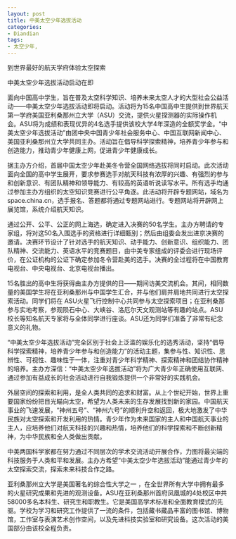 ```yaml
---
layout: post
title: 中美太空少年选拔活动
categories:
- Diandian
tags:
- 太空少年, 
---
```

<p>到世界最好的航天学府体验太空探索</p>
<p>中美太空少年选拔活动启动在即</p>
<p> </p>
<p>面向中国高中学生，旨在普及太空科学知识、培养未来太空人才的大型社会公益活动——中美太空少年选拔活动即将启动。活动将为15名中国高中生提供到世界航天第一学府美国亚利桑那州立大学（ASU）交流，提供火星探测器的实际操作机会。ASU将为成绩和表现优异的4名选手提供该校大学4年深造的全额奖学金。“中美太空少年选拔活动”由团中央中国青少年社会服务中心、中国互联网新闻中心、美国亚利桑那州立大学共同主办。活动旨在倡导科学探索精神，培养青少年参与和创造能力，推动青少年健康上网，促进青少年健康成长。</p>
<p>据主办方介绍，首届中国太空少年赴美冬令营全国网络选拔将同时启动。此次活动面向全国的高中学生展开，要求参赛选手对航天科技有浓厚的兴趣、有强烈的参与和创新意识、有团队精神和领导能力、有较高的英语听说读写水平。所有选手均通过参加主办方组织的太空知识竞赛进行公平角逐。此活动将开辟专题网站，域名为space.china.cn，选手报名、答题都将通过专题网站进行。专题网站将开辟网上展览馆，系统介绍航天知识。</p>
<p>通过公开、公平、公正的网上海选，确定进入决赛的50名学生。主办方聘请的专家组，将对这50名入围选手的资格进行详细甄别；然后由组委会发出进京决赛的邀请。决赛环节设计了针对选手的航天知识、动手能力、创新意识、组织能力、团队精神、交流能力、英语水平的竞赛题目，由中美专家组成的评委会进行现场评价，在公证机构的公证下确定参加冬令营赴美的选手。决赛的全过程将在中国教育电视台、中央电视台、北京电视台播出。</p>
<p>15名胜出的高中生将获得由主办方提供的日——期间访美交流机会。其间，相同数量的美国学生将在亚利桑那州与中国学生汇合，并与他们肩并肩地共同进行太空探索活动。同学们将在 ASU火星飞行控制中心共同参与太空探索项目；在亚利桑那参与实地考察，参观陨石中心、大峡谷、洛厄尔天文观测站等有趣的站点。ASU校长等知名航天专家将与全体同学进行座谈。ASU还为同学们准备了非常有纪念意义的礼物。</p>
<p>“中美太空少年选拔活动”完全区别于社会上泛滥的娱乐化的选秀活动，坚持“倡导科学探索精神，培养青少年参与和创造能力”的活动主题，集参与性、知识性、思辨性、可视性、趣味性于一体，注重对青少年科学精神、探索精神和团结协作精神的培养。主办方深信：“中美太空少年选拔活动”将为广大青少年正确使用互联网、通过参加有益成长的社会活动进行自我锻炼提供一个非常好的实践机会。</p>
<p>外层空间的探索和利用，是全人类共同的追求和财富。从上个世纪开始，世界上重要国家纷纷把目光瞄向太空，希望为人类未来的生存发展找到新的家园。中国航天事业的飞速发展，“神州五号”、“神州六号”的顺利升空和返回，极大地激发了中华民族对太空探索和开发利用的热情。青少年作为未来国家的主人和中国航天事业的主人，应培养他们对航天科技的兴趣和热情，培养他们的科学探索和不断创新精神，为中华民族和全人类做出贡献。</p>
<p>中美两国科学家都在努力通过不同层次的学术交流活动开展合作，力图将最尖端的科技服务于人类和平和发展。主办方希望“中美太空少年选拔活动”能通过青少年的太空探索交流，探索未来科技合作之路。</p>
<p>亚利桑那州立大学是美国著名的综合性大学之一 ，在全世界所有大学中拥有最多的火星研究成果和先进的观测设备。ASU在亚利桑那州首府凤凰城的4处校区中共58000多名本科生、研究生和职教生。它是美国高学术标准和全面教育模式的先驱。学校为学习和研究工作提供了一流的条件，包括藏书藏品丰富的图书馆、博物馆，工作室与表演艺术创作空间，以及先进科技实验室和研究设备。这次活动的美国部分由该校全程负责。 </p>